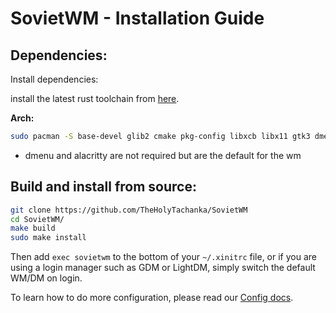 # SovietWM - Installation Guide

## Dependencies:

Install dependencies:

install the latest rust toolchain from [here](https://rust-lang.org).

**Arch:**
```sh
sudo pacman -S base-devel glib2 cmake pkg-config libxcb libx11 gtk3 dmenu alacritty
```

* dmenu and alacritty are not required but are the default for the wm

## Build and install from source:

```sh
git clone https://github.com/TheHolyTachanka/SovietWM
cd SovietWM/
make build
sudo make install
```

Then add `exec sovietwm` to the bottom of your `~/.xinitrc` file, or if you are using a login manager such as GDM or LightDM, simply switch the default WM/DM on login.

To learn how to do more configuration, please read our [Config docs](https://theholytachanka.github.io/SovietWM/configure).
